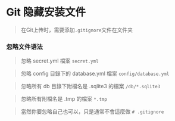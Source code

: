 # Git 隐藏安装文件
> 在Git上传时，需要添加`.gitignore`文件在文件夹 

### 忽略文件语法
> 忽略 secret.yml 檔案
`secret.yml`

> 忽略 config 目錄下的 database.yml 檔案
`config/database.yml`

> 忽略所有 db 目錄下附檔名是 .sqlite3 的檔案
`/db/*.sqlite3`

> 忽略所有附檔名是 .tmp 的檔案
`*.tmp`

> 當然你要忽略自己也可以，只是通常不會這麼做
`# .gitignore` 
